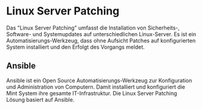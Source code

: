 # Linux Server Patching

Das "Linux Server Patching" umfasst die Installation von Sicherheits-, Software- und Systemupdates auf unterschiedlichen Linux-Server. Es ist ein Automatisierungs-Werkzeug, dass ohne Aufsicht Patches auf konfigurierten System installiert und den Erfolgt des Vorgangs meldet.

## Ansible

Ansible ist ein Open Source Automatisierungs-Werkzeug zur Konfiguration und Administration von Computern. Damit installiert und konfiguriert die Mint System ihre gesamte IT-Infrastruktur. Die Linux Server Patching Lösung basiert auf Ansible.



